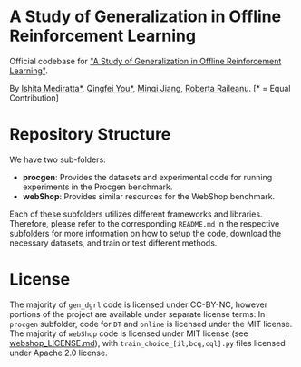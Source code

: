# A Study of Generalization in Offline Reinforcement Learning

Official codebase for ["A Study of Generalization in Offline Reinforcement Learning"](https://arxiv.org/).

By [Ishita Mediratta*](https://github.com/ishitamed19), [Qingfei You*](https://github.com/YhgzXxfz), [Minqi Jiang](https://github.com/minqi), [Roberta Raileanu](https://github.com/rraileanu). [* = Equal Contribution]


# Repository Structure

We have two sub-folders:

- **procgen**: Provides the datasets and experimental code for running experiments in the Procgen benchmark.
- **webShop**: Provides similar resources for the WebShop benchmark.

Each of these subfolders utilizes different frameworks and libraries. Therefore, please refer to the corresponding `README.md` in the respective subfolders for more information on how to setup the code, download the necessary datasets, and train or test different methods.


# License

The majority of `gen_dgrl` code is licensed under CC-BY-NC, however portions of the project are available under separate license terms: In `procgen` subfolder, code for `DT` and `online` is licensed under the MIT license. The majority of `webShop` code is licensed under MIT license (see [webshop_LICENSE.md](./webShop/webshop_LICENSE.md)), with `train_choice_[il,bcq,cql].py` files licensed under Apache 2.0 license.

